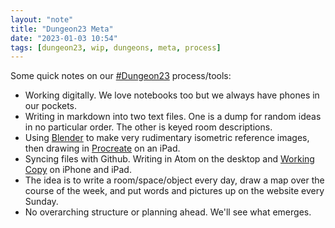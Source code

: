 ```yaml
---
layout: "note"
title: "Dungeon23 Meta"
date: "2023-01-03 10:54"
tags: [dungeon23, wip, dungeons, meta, process]
---
```


Some quick notes on our [#Dungeon23](https://seanmccoy.substack.com/p/dungeon23) process/tools:

* Working digitally. We love notebooks too but we always have phones in our pockets.
* Writing in markdown into two text files. One is a dump for random ideas in no particular order. The other is keyed room descriptions.
* Using [Blender](https://www.blender.org/) to make very rudimentary isometric reference images, then drawing in [Procreate](https://procreate.com/ipad) on an iPad.
* Syncing files with Github. Writing in Atom on the desktop and [Working Copy](https://workingcopy.app/) on iPhone and iPad.
* The idea is to write a room/space/object every day, draw a map over the course of the week, and put words and pictures up on the website every Sunday.
* No overarching structure or planning ahead. We'll see what emerges.
